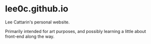 # lee0c.github.io

Lee Cattarin's personal website.

Primarily intended for art purposes, and possibly learning a little about front-end along the way.
